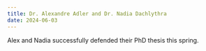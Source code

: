 ```yaml
---
title: Dr. Alexandre Adler and Dr. Nadia Dachlythra
date: 2024-06-03
---
```


Alex and Nadia successfully defended their PhD thesis this spring. 


<!--more-->